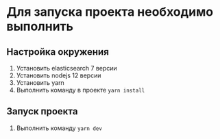 # Для запуска проекта необходимо выполнить

## Настройка окружения

1. Установить elasticsearch 7 версии
2. Установить nodejs 12 версии
3. Установить yarn
4. Выполнить команду в проекте `yarn install`

## Запуск проекта

1. Выполнить команду `yarn dev`
